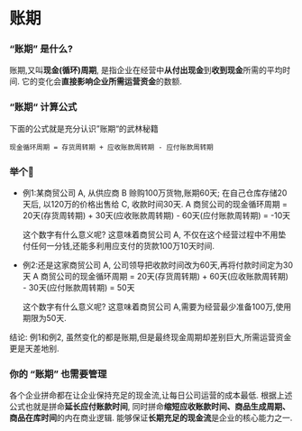 # 账期


### “账期” 是什么?

账期,又叫**现金(循环)周期**, 是指企业在经营中**从付出现金**到**收到现金**所需的平均时间. 它的变化会**直接影响企业所需运营资金**的数额.

### “账期“ 计算公式

下面的公式就是充分认识”账期“的武林秘籍

```
现金循环周期 = 存货周转期 + 应收账款周转期 - 应付账款周转期
```

### 举个🌰

- 例1:某商贸公司 A, 从供应商 B 赊购100万货物,账期60天; 在自己仓库存储20天后, 以120万的价格出售给 C, 收款时间30天.
  A 商贸公司的现金循环周期 = 20天(存货周转期) + 30天(应收账款周转期) - 60天(应付账款周转期) = -10天
  
  这个数字有什么意义呢? 
  这意味着商贸公司 A, 不仅在这个经营过程中不用垫付任何一分钱,还能多利用应支付的货款100万10天时间.

- 例2:还是这家商贸公司 A, 公司领导把收款时间改为60天,再将付款时间定为30天
  A 商贸公司的现金循环周期  = 20天(存货周转期) + 60天(应收账款周转期) - 30天(应付账款周转期) = 50天

  这个数字有什么意义呢?
  这意味着商贸公司 A,需要为经营最少准备100万,使用期限为50天.

结论:
例1和例2, 虽然变化的都是账期,但是最终现金周期却差别巨大,所需运营资金更是天差地别.


### 你的 “账期” 也需要管理

各个企业拼命都在让企业保持充足的现金流,让每日公司运营的成本最低. 根据上述公式也就是拼命**延长应付账款时间**, 同时拼命**缩短应收账款时间、商品生成周期、商品在库时间**的内在商业逻辑. 能够保证**长期充足的现金流**是企业的核心能力之一.



